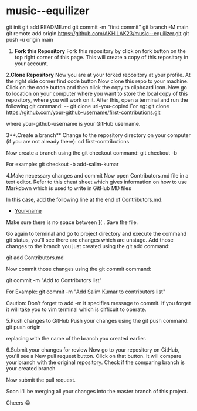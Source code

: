 # music--equilizer
git init
git add README.md
git commit -m "first commit"
git branch -M main
git remote add origin https://github.com/AKHILAK23/music--equilizer.git
git push -u origin main




1. **Fork this Repository**
Fork this repository by click on fork button on the top right corner of this page. This will create a copy of this repository in your account.

2.**Clone Repository**
Now you are at your forked repository at your profile.
At the right side corner find code button
Now clone this repo to your machine. Click on the code button and then click the copy to clipboard icon.
Now go to location on your computer where you want to store the local copy of this repository, where you will work on it.
After this, open a terminal and run the following git command: -- git clone url-you-copied
For eg: git clone https://github.com/your-github-username/first-contributions.git

where your-github-username is your GitHub username.

3**.Create a branch**
Change to the repository directory on your computer (if you are not already there): cd first-contributions

Now create a branch using the git checkout command: git checkout -b <add-your-full-name>

For example: git checkout -b add-salim-kumar

4.Make necessary changes and commit
Now open Contributors.md file in a text editor. Refer to this cheat sheet which gives information on how to use Markdown which is used to write in GitHub MD files

In this case, add the following line at the end of Contributors.md:

- [Your-name](https://github.com/Your-username)

Make sure there is no space between ]( . Save the file.

Go again to terminal and go to project directory and execute the command git status, you'll see there are changes which are unstage. Add those changes to the branch you just created using the git add command:

git add Contributors.md

Now commit those changes using the git commit command:

git commit -m "Add <your-name> to Contributors list"

For Example: git commit -m "Add Salim Kumar to contributors list"

Caution: Don't forget to add -m it specifies message to commit. If you forget it will take you to vim terminal which is difficult to operate.

5.Push changes to GitHub
Push your changes using the git push command: git push origin <branch-name>

replacing <branch-name> with the name of the branch you created earlier.

6.Submit your changes for review
Now go to your repository on GitHub, you'll see a New pull request button. Click on that button. It will compare your branch with the original repository. Check if the comparing branch is your created branch

Now submit the pull request.

Soon I'll be merging all your changes into the master branch of this project.

Cheers 😁
